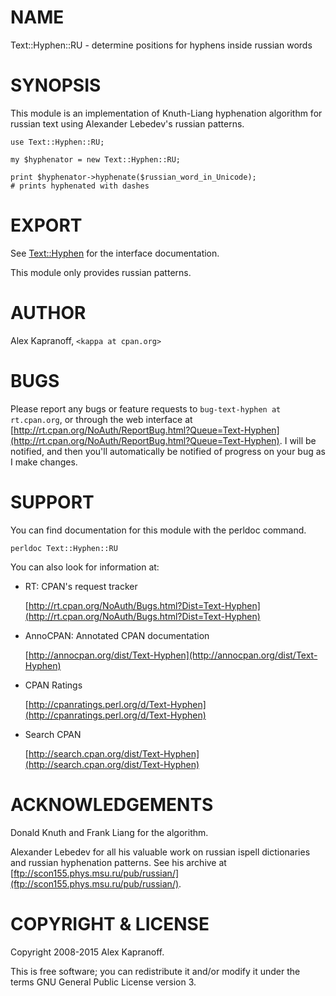 # NAME

Text::Hyphen::RU - determine positions for hyphens inside russian words

# SYNOPSIS

This module is an implementation of Knuth-Liang hyphenation algorithm
for russian text using Alexander Lebedev's russian patterns.

    use Text::Hyphen::RU;

    my $hyphenator = new Text::Hyphen::RU;

    print $hyphenator->hyphenate($russian_word_in_Unicode);
    # prints hyphenated with dashes

# EXPORT

See [Text::Hyphen](https://metacpan.org/pod/Text::Hyphen) for the interface documentation.

This module only provides russian patterns.

# AUTHOR

Alex Kapranoff, `<kappa at cpan.org>`

# BUGS

Please report any bugs or feature requests to `bug-text-hyphen at rt.cpan.org`, or through
the web interface at [http://rt.cpan.org/NoAuth/ReportBug.html?Queue=Text-Hyphen](http://rt.cpan.org/NoAuth/ReportBug.html?Queue=Text-Hyphen).  I will be notified, and then you'll
automatically be notified of progress on your bug as I make changes.

# SUPPORT

You can find documentation for this module with the perldoc command.

    perldoc Text::Hyphen::RU

You can also look for information at:

- RT: CPAN's request tracker

    [http://rt.cpan.org/NoAuth/Bugs.html?Dist=Text-Hyphen](http://rt.cpan.org/NoAuth/Bugs.html?Dist=Text-Hyphen)

- AnnoCPAN: Annotated CPAN documentation

    [http://annocpan.org/dist/Text-Hyphen](http://annocpan.org/dist/Text-Hyphen)

- CPAN Ratings

    [http://cpanratings.perl.org/d/Text-Hyphen](http://cpanratings.perl.org/d/Text-Hyphen)

- Search CPAN

    [http://search.cpan.org/dist/Text-Hyphen](http://search.cpan.org/dist/Text-Hyphen)

# ACKNOWLEDGEMENTS

Donald Knuth and Frank Liang for the algorithm.

Alexander Lebedev for all his valuable work on russian ispell
dictionaries and russian hyphenation patterns. See his archive
at [ftp://scon155.phys.msu.ru/pub/russian/](ftp://scon155.phys.msu.ru/pub/russian/).

# COPYRIGHT & LICENSE

Copyright 2008-2015 Alex Kapranoff.

This is free software; you can redistribute it and/or modify it under
the terms GNU General Public License version 3.
